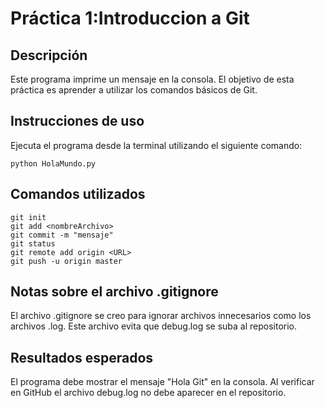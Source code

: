 # Práctica 1:Introduccion a Git

## Descripción
Este programa imprime un mensaje en la consola. El objetivo de esta práctica es aprender a utilizar los comandos básicos de Git.

## Instrucciones de uso
Ejecuta el programa desde la terminal utilizando el siguiente comando:
```
python HolaMundo.py
```

## Comandos utilizados
```
git init
git add <nombreArchivo>
git commit -m "mensaje"
git status
git remote add origin <URL>
git push -u origin master
```

## Notas sobre el archivo .gitignore
El archivo .gitignore se creo para ignorar archivos innecesarios como los archivos .log. Este archivo evita que debug.log se suba al repositorio.

## Resultados esperados
El programa debe mostrar el mensaje "Hola Git" en la consola. Al verificar en GitHub el archivo debug.log no debe aparecer en el repositorio.